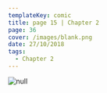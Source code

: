 ```yaml
---
templateKey: comic
title: page 15 | Chapter 2
page: 36
cover: /images/blank.png
date: 27/10/2018
tags:
  - Chapter 2
---
```

![null](/images/0037bkcy.png)
